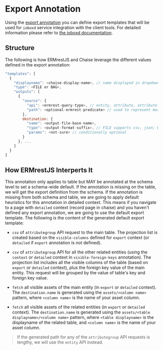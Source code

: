 # Export Annotation

Using the [export annotation](annotation.md#tag-2019-export) you can define export templates that will be used for `ioboxd` service integration with the client tools. For detailed information please refer to [the ioboxd documentation](https://github.com/informatics-isi-edu/ioboxd/blob/master/doc/integration.md).


## Structure

The following is how ERMrestJS and Chaise leverage the different values defined in the export annotation:

```js
"templates": [
  {
    "displayname": <chaise-display-name>, // name displayed in dropdown menu in the client
    "type": <FILE or BAG>,
    "outputs": [
      {
        "source": {
          "api": <ermrest-query-type>, // entity, attribute, attribute-group
          "path": <optional-ermrest-predicate> // used to represent more complex queries
        },
        destination: {
          "name": <output-file-base-name>,
          "type": <output-format-suffix>, // FILE supports csv, json; BAG supports csv, json, fetch(?), download(?)
          "params": <not-sure> // conditionally optional
        }
      }, ...
    ]
  }
]
```

## How ERMrestJS Interperts It

This annotation only applies to table but MAY be annotated at the schema level to set a schema-wide default. If the annotation is missing on the table, we will get the export definition from the schema. If the annotation is missing from both schema and table, we are going to apply default heuristics for this annotation in detailed context. This means if you navigate to a page with `detailed` context (record page in chaise) and you haven't defined any export annotation, we are going to use the default export template. The following is the content of the generated default export template:

- `csv` of `attributegroup` API request to the main table. The projection list is created based on the `visible-columns` defined for `export` context (or `detailed` if `export` annotation is not defined).

- `csv` of `attributegroup` API for all the other related entities (using the `context` or `detailed` context in `visible-foreign-keys` annotation). The projection list includes all the visible columns of the table (based on `export` or `detailed` context), plus the foreign key value of the main entity. This request will be grouped by the value of table's key and foreign key value.

- `fetch` all visible assets of the main entity (in `export` or `detailed` context). The `destination.name` is generated using the `assets/<column name>` pattern, where `<column name>` is the name of your asset column.

- `fetch` all visible assets of the related entities (in `export` or `detailed` context). The `destination.name` is generated using the `assets/<table displayname>/<column name>` pattern, where `<table displayname>` is the displayname of the related table, and `<column name>` is the name of your asset column.

> If the generated path for any of the `attributegroup` API requests is lengthy, we will use the `entity` API instead.
